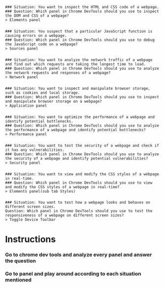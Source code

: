     ### Situation: You want to inspect the HTML and CSS code of a webpage.
    ### Question: Which panel in Chrome DevTools should you use to inspect the DOM and CSS of a webpage?
    > Elements panel
### 
    ### Situation: You suspect that a particular JavaScript function is causing errors on a webpage.
    ### Question: Which panel in Chrome DevTools should you use to debug the JavaScript code on a webpage?
    > Sources panel
### 
    ### Situation: You want to analyze the network traffic of a webpage and find out which requests are taking the longest time to load.
    ### Question: Which panel in Chrome DevTools should you use to analyze the network requests and responses of a webpage?
    > Network panel
### 
    ### Situation: You want to inspect and manipulate browser storage, such as cookies and local storage.
    ### Question: Which panel in Chrome DevTools should you use to inspect and manipulate browser storage on a webpage?
    > Application panel
### 
    ### Situation: You want to optimize the performance of a webpage and identify potential bottlenecks.
    ### Question: Which panel in Chrome DevTools should you use to analyze the performance of a webpage and identify potential bottlenecks?
    > Performance panel
### 
    ### Situation: You want to test the security of a webpage and check if it has any vulnerabilities.
    ### Question: Which panel in Chrome DevTools should you use to analyze the security of a webpage and identify potential vulnerabilities?
    > Security panel
### 
    ### Situation: You want to view and modify the CSS styles of a webpage in real-time.
    ### Question: Which panel in Chrome DevTools should you use to view and modify the CSS styles of a webpage in real-time?
    > Elements panel(sub tab Styles)
### 
    ### Situation: You want to test how a webpage looks and behaves on different screen sizes.
    Question: Which panel in Chrome DevTools should you use to test the responsiveness of a webpage on different screen sizes?
    > Toggle Device Toolbar


# Instructions

### Go to chrome dev tools and analyze every panel and answer the question
### Go to panel and play around according to each situation mentioned